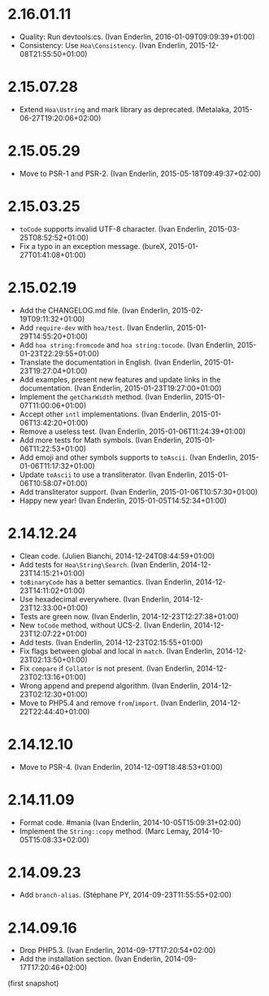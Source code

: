 # 2.16.01.11

  * Quality: Run devtools:cs. (Ivan Enderlin, 2016-01-09T09:09:39+01:00)
  * Consistency: Use `Hoa\Consistency`. (Ivan Enderlin, 2015-12-08T21:55:50+01:00)

# 2.15.07.28

  * Extend `Hoa\Ustring` and mark library as deprecated. (Metalaka, 2015-06-27T19:20:06+02:00)

# 2.15.05.29

  * Move to PSR-1 and PSR-2. (Ivan Enderlin, 2015-05-18T09:49:37+02:00)

# 2.15.03.25

  * `toCode` supports invalid UTF-8 character. (Ivan Enderlin, 2015-03-25T08:52:52+01:00)
  * Fix a typo in an exception message. (bureX, 2015-01-27T01:41:08+01:00)

# 2.15.02.19

  * Add the CHANGELOG.md file. (Ivan Enderlin, 2015-02-19T09:11:32+01:00)
  * Add `require-dev` with `hoa/test`. (Ivan Enderlin, 2015-01-29T14:55:20+01:00)
  * Add `hoa string:fromcode` and `hoa string:tocode`. (Ivan Enderlin, 2015-01-23T22:29:55+01:00)
  * Translate the documentation in English. (Ivan Enderlin, 2015-01-23T19:27:04+01:00)
  * Add examples, present new features and update links in the documentation. (Ivan Enderlin, 2015-01-23T19:27:00+01:00)
  * Implement the `getCharWidth` method. (Ivan Enderlin, 2015-01-07T11:00:06+01:00)
  * Accept other `intl` implementations. (Ivan Enderlin, 2015-01-06T13:42:20+01:00)
  * Remove a useless test. (Ivan Enderlin, 2015-01-06T11:24:39+01:00)
  * Add more tests for Math symbols. (Ivan Enderlin, 2015-01-06T11:22:53+01:00)
  * Add emoji and other symbols supports to `toAscii`. (Ivan Enderlin, 2015-01-06T11:17:32+01:00)
  * Update `toAscii` to use a transliterator. (Ivan Enderlin, 2015-01-06T10:58:07+01:00)
  * Add transliterator support. (Ivan Enderlin, 2015-01-06T10:57:30+01:00)
  * Happy new year! (Ivan Enderlin, 2015-01-05T14:52:34+01:00)

# 2.14.12.24

  * Clean code. (Julien Bianchi, 2014-12-24T08:44:59+01:00)
  * Add tests for `Hoa\String\Search`. (Ivan Enderlin, 2014-12-23T14:15:21+01:00)
  * `toBinaryCode` has a better semantics. (Ivan Enderlin, 2014-12-23T14:11:02+01:00)
  * Use hexadecimal everywhere. (Ivan Enderlin, 2014-12-23T12:33:00+01:00)
  * Tests are green now. (Ivan Enderlin, 2014-12-23T12:27:38+01:00)
  * New `toCode` method, without UCS-2. (Ivan Enderlin, 2014-12-23T12:07:22+01:00)
  * Add tests. (Ivan Enderlin, 2014-12-23T02:15:55+01:00)
  * Fix flags between global and local in `match`. (Ivan Enderlin, 2014-12-23T02:13:50+01:00)
  * Fix `compare` if `Collator` is not present. (Ivan Enderlin, 2014-12-23T02:13:16+01:00)
  * Wrong append and prepend algorithm. (Ivan Enderlin, 2014-12-23T02:12:30+01:00)
  * Move to PHP5.4 and remove `from`/`import`. (Ivan Enderlin, 2014-12-22T22:44:40+01:00)

# 2.14.12.10

  * Move to PSR-4. (Ivan Enderlin, 2014-12-09T18:48:53+01:00)

# 2.14.11.09

  * Format code. #mania (Ivan Enderlin, 2014-10-05T15:09:31+02:00)
  * Implement the `String::copy` method. (Marc Lemay, 2014-10-05T15:08:33+02:00)

# 2.14.09.23

  * Add `branch-alias`. (Stéphane PY, 2014-09-23T11:55:55+02:00)

# 2.14.09.16

  * Drop PHP5.3. (Ivan Enderlin, 2014-09-17T17:20:54+02:00)
  * Add the installation section. (Ivan Enderlin, 2014-09-17T17:20:46+02:00)

(first snapshot)
